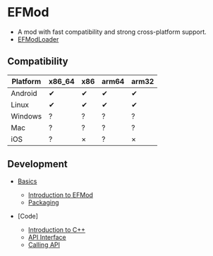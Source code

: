 # EFMod

* A mod with fast compatibility and strong cross-platform support.
* [EFModLoader](https://github.com/2079541547/EFModLoader)

## Compatibility


| Platform | x86_64 | x86 | arm64 | arm32 |
| -------- | ------ | --- | ----- | ----- |
| Android  | ✔     | ✔  | ✔    | ✔    |
| Linux    | ✔     | ✔  | ✔    | ✔    |
| Windows  | ?      | ?   | ?     | ?     |
| Mac      | ?      | ?   | ?     | ?     |
| iOS      | ?      | ×  | ?     | ×    |

## Development

- [Basics](./documents/en/GettingStarted/)
  - [Introduction to EFMod](./documents/en/GettingStarted/BUILD.md)
  - [Packaging](./documents/en/GettingStarted/EFMOD.md)

- [Code]
  - [Introduction to C++](https://github.com/2079541547/C-CPP-QuickGrave)
  - [API Interface](./documents/en/Code/API_Interface.md)
  - [Calling API](./documents/en/Code/Call_API.md)
